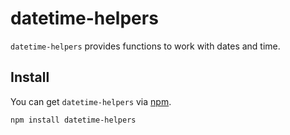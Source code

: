 # datetime-helpers

`datetime-helpers` provides functions to work with dates and time.


## Install

You can get `datetime-helpers` via [npm](http://npmjs.com).

```
npm install datetime-helpers
```
